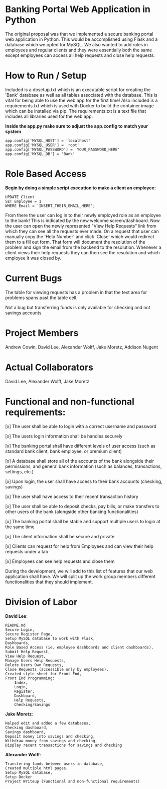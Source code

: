 # Banking Portal Web Application in Python
The original proposal was that we implemented a secure banking portal web application in Python. This would be accomplished using Flask and a database which we opted for MySQL. We also wanted to add roles in employees and regular clients and they were essentially both the same except employees can access all help requests and close help requests.


# How to Run / Setup

Included is a dbsetup.txt which is an executable script for creating the 'Bank' database as well as all tables associated with the database. This is vital for being able to use the web app for the first time! Also included is a requirements.txt which is used with Docker to build the container image which can be installed via pip. The requirements.txt is a text file that includes all libraries used for the web app.

**Inside the app.py make sure to adjust the app.config to match your system**

    app.config['MYSQL_HOST'] = 'localhost'
    app.config['MYSQL_USER'] = 'root'
    app.config['MYSQL_PASSWORD'] = 'YOUR_PASSWORD_HERE'
    app.config['MYSQL_DB'] = 'Bank'

# Role Based Access

**Begin by doing a simple script execution to make a client an employee:**

    UPDATE Client
    SET Employee = 1
    WHERE Email = 'INSERT_THEIR_EMAIL_HERE';
From there the user can log in to their newly employed role as an employee to the bank! 
This is indicated by the new welcome screen/dashboard. 
Now the user can open the newly represented "View Help Requests" link from which they can see all the requests ever made. 
On a request that user can manually copy the 'Help Number' and click 'Close' which would redirect them to a fill out form. 
That form will document the resolution of the problem and sign the email from the backend to the resolution. 
Whenever a client views their help requests they can then see the resolution and which employee it was closed by.


# Current Bugs
The table for viewing requests has a problem in that the text area for problems spans past the table cell.

Not a bug but transferring funds is only available for checking and not savings accounts

# Project Members
Andrew Cowin, David Lee, Alexander Wolff, Jake Moretz, Addison Nugent

# Actual Collaborators
David Lee, Alexander Wolff, Jake Moretz

# Functional and non-functional requirements:

[x] The user shall be able to login with a correct username and password

[x] The users login information shall be handles securely

[x] The banking portal shall have different levels of user access (such as standard bank client, bank employee, or premium client)

[x] A database shall store all of the accounts of the bank alongside their permissions, and general bank information (such as balances, transactions, settings, etc.)

[x] Upon login, the user shall have access to their bank accounts (checking, savings)

[x] The user shall have access to their recent transaction history

[x] The user shall be able to deposit checks, pay bills, or make transfers to other users of the bank (alongside other banking functionalities)

[x] The banking portal shall be stable and support multiple users to login at the same time

[x] The client information shall be secure and private

[x] Clients can request for help from Employees and can view their help requests under a tab

[x] Employees can see help requests and close them

During the development, we will add to this list of features that our web application shall have.
We will split up the work group members different functionalities that they should implement.

# Division of Labor
**David Lee**:

    README.md
    Secure Login,
    Secure Register Page,
    Setup MySQL database to work with Flask,
    Dashboards,
    Role Based Access (ie. employee dashboards and client dashboards),
    Submit Help Request,
    View Help Request,
    Manage Users Help Requests,
    Delete Users Own Requests,
    Close Requests (accessible only by employees),
    Created style sheet for Front End,
    Front End Programming:
        Index,
        Login,
        Register,
        Dashboard,
        Help Requests,
        Checking/Savings
 
 **Jake Moretz**:
    
    Helped edit and added a few databases,
    Checking dashboard,
    Savings dashboard,
    Deposit money into savings and checking,
    Withdraw money from savings and checking,
    Display recent transactions for savings and checking
    
 **Alexander Wolff**:
    
    Transfering funds between users in database,
    Created multiple html pages,
    Setup MySQL database,
    Setup Docker
    Project Writeup (Functional and non-functional requirements)
